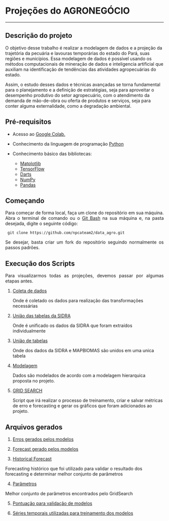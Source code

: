 # Projeções do AGRONEGÓCIO

<hr>

## Descrição do projeto

<p align="justify">

O objetivo desse trabalho é realizar a modelagem de dados e a projeção da trajetória da pecuária e lavouras temporárias do estado do Pará, suas regiões e municípios. Essa modelagem de dados é possível usando os métodos computacionais de mineração de dados e inteligencia artificial que auxiliam na identificação de tendências das atividades agropecuárias do estado. 

Assim, o estudo desses dados e técnicas avançadas se torna fundamental para o planejamento e a definição de estratégias, seja para aproveitar o desempenho produtivo do setor agropecuário, com o atendimento da demanda de mão-de-obra ou oferta de produtos e serviços, seja para conter alguma externalidade, como a degradação ambiental.
</p>

## Pré-requisitos

- Acesso ao <a href="https://colab.research.google.com/">Google Colab.</a>
- Conhecimento da linguagem de programação <a href="https://www.python.org/">Python</a>

- Conhecimento básico das bibliotecas:
  - <a href="https://matplotlib.org/">Matplotlib</a>
  - <a href="https://www.tensorflow.org/">TensorFlow</a>
  - <a href="https://unit8co.github.io/darts/">Darts</a>
  - <a href="https://numpy.org/">NumPy</a>
  - <a href="https://pandas.pydata.org/">Pandas</a>

## Começando

<p align="justify">
Para começar de forma local, faça um clone do repositório em sua máquina. <br>
Abra o terminal de comando ou o <a href="https://git-scm.com/">Git Bash</a> na sua máquina e, na pasta desejada, digite o seguinte código:
    <pre><code class="html"> git clone https://github.com/npcateam2/data_agro.git</code></pre>
</p>

<p align="justify">
Se desejar, basta criar um fork do repositório seguindo normalmente os passos padrões.</p>

## Execução dos Scripts

<p align="justify">
Para visualizarmos todas as projeções, devemos passar por algumas etapas antes.

1. [Coleta de dados](https://github.com/npcateam2/data_agro/tree/main/Colab%20Notebooks/ETL#:~:text=Coleta_map_biomas.ipynb)

   Onde é coletado os dados para realização das transformações necessárias
   <br>

2. [União das tabelas da SIDRA](https://github.com/npcateam2/data_agro/tree/main/Colab%20Notebooks/ETL#:~:text=unification%2Dof%2DSIDRA%2Dtables.ipynb)

   Onde é unificado os dados da SIDRA que foram extraídos individualmente
   
3. [União de tabelas](https://github.com/npcateam2/data_agro/tree/main/Colab%20Notebooks/ETL#:~:text=uniao_de_%20tabelas.ipynb)

   Onde dos dados da SIDRA e MAPBIOMAS são unidos em uma unica tabela

4. [Modelagem](https://github.com/npcateam2/data_agro/blob/main/Colab%20Notebooks/modelos/modelagem.ipynb)

   Dados são modelados de acordo com a modelagem hierarquica proposta no projeto.

5. [GRID SEARCH](https://github.com/npcateam2/data_agro/tree/main/Colab%20Notebooks/modelos#:~:text=.%E2%80%8A.-,grid_search.ipynb,-Add%20files%20via)

   Script que irá realizar o processo de treinamento, criar e salvar métricas de erro e forecasting e gerar os gráficos que foram adicionados ao projeto.
   
## Arquivos gerados

1. [Erros gerados pelos modelos](https://github.com/npcateam2/data_agro/tree/main/Dados/standarized/erros)

2. [Forecast gerado pelos modelos](https://github.com/npcateam2/data_agro/tree/main/Dados/standarized/forecast_ts)

3. [Historical Forecast](https://github.com/npcateam2/data_agro/tree/main/Dados/standarized#:~:text=20%20minutes%20ago-,historical_forecast,-Adi%C3%A7%C3%A3o%20de%20dados)

  Forecasting histórico que foi utilizado para validar o resultado dos forecasting e determinar melhor conjunto de parâmetros
  
4. [Parâmetros](https://github.com/npcateam2/data_agro/tree/main/Dados/standarized/parametros)
  
  Melhor conjunto de parâmetros encontrados pelo GridSearch
  
5. [Pontuação para validação de modelos](https://github.com/npcateam2/data_agro/tree/main/Dados/standarized/score)
  
6. [Séries temporais utilizadas para treinamento dos modelos](https://github.com/npcateam2/data_agro/tree/main/Dados/standarized/time_series)
